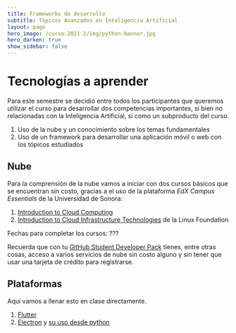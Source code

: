 ```yaml
---
title: Frameworks de desarrollo 
subtitle: Tópicos Avanzados en Inteligencia Artificial 
layout: page
hero_image: /curso-2021-2/img/python-banner.jpg
hero_darken: true
show_sidebar: false
---
```



# Tecnologías a aprender

Para este semestre se decidió entre todos los participantes que queremos utilizar el curso para desarrollar dos competencias importantes, si bien no relacionadas con la Inteligencia Artificial, si como un subproducto del curso.

1. Uso de la nube y un conocimiento sobre los temas fundamentales
2. Uso de un framework para desarrollar una aplicación móvil o web con los tópicos estudiados


## Nube

Para la comprensión de la nube vamos a iniciar con dos cursos básicos que se encuentran sin costo, gracias a el uso de la plataforma *EdX Campus Essentials* de la Universidad de Sonora:

1. [Introduction to Cloud Computing](https://enterprise.edx.org/uni-sonora/course/IBM+CC0101EN)
2. [Introduction to Cloud Infrastructure Technologies](https://enterprise.edx.org/uni-sonora/course/LinuxFoundationX+LFS151.x) de la Linux Foundation

Fechas para completar los cursos: ???

Recuerda que con tu [GitHub Student Developer Pack](https://education.github.com/pack) tienes, entre otras cosas, acceso a varios servicios de nube sin costo alguno y sin tener que usar una tarjeta de crédito para registrarse.

## Plataformas

Aquí vamos a llenar esto en clase directamente.

1. [Flutter](https://flutter.dev)
2. [Electron](https://electronjs.org) y [su uso desde python](https://github.com/fyears/electron-python-example)



